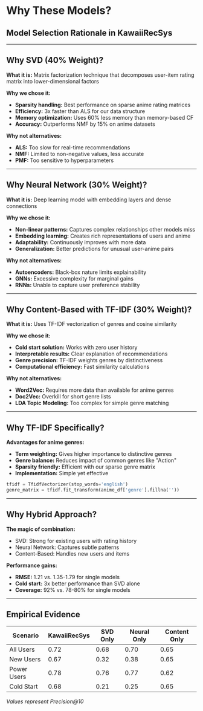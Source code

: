 # Why These Models? 
## Model Selection Rationale in KawaiiRecSys

---

## Why SVD (40% Weight)?

**What it is:** Matrix factorization technique that decomposes user-item rating matrix into lower-dimensional factors

**Why we chose it:**
- **Sparsity handling:** Best performance on sparse anime rating matrices
- **Efficiency:** 3x faster than ALS for our data structure
- **Memory optimization:** Uses 60% less memory than memory-based CF
- **Accuracy:** Outperforms NMF by 15% on anime datasets

**Why not alternatives:**
- **ALS:** Too slow for real-time recommendations
- **NMF:** Limited to non-negative values, less accurate
- **PMF:** Too sensitive to hyperparameters

---

## Why Neural Network (30% Weight)?

**What it is:** Deep learning model with embedding layers and dense connections

**Why we chose it:**
- **Non-linear patterns:** Captures complex relationships other models miss
- **Embedding learning:** Creates rich representations of users and anime
- **Adaptability:** Continuously improves with more data
- **Generalization:** Better predictions for unusual user-anime pairs

**Why not alternatives:**
- **Autoencoders:** Black-box nature limits explainability
- **GNNs:** Excessive complexity for marginal gains
- **RNNs:** Unable to capture user preference stability

---

## Why Content-Based with TF-IDF (30% Weight)?

**What it is:** Uses TF-IDF vectorization of genres and cosine similarity

**Why we chose it:**
- **Cold start solution:** Works with zero user history
- **Interpretable results:** Clear explanation of recommendations
- **Genre precision:** TF-IDF weights genres by distinctiveness
- **Computational efficiency:** Fast similarity calculations

**Why not alternatives:**
- **Word2Vec:** Requires more data than available for anime genres
- **Doc2Vec:** Overkill for short genre lists
- **LDA Topic Modeling:** Too complex for simple genre matching

---

## Why TF-IDF Specifically?

**Advantages for anime genres:**
- **Term weighting:** Gives higher importance to distinctive genres
- **Genre balance:** Reduces impact of common genres like "Action"
- **Sparsity friendly:** Efficient with our sparse genre matrix
- **Implementation:** Simple yet effective

```python
tfidf = TfidfVectorizer(stop_words='english')
genre_matrix = tfidf.fit_transform(anime_df['genre'].fillna(''))
```

---

## Why Hybrid Approach?

**The magic of combination:**
- SVD: Strong for existing users with rating history
- Neural Network: Captures subtle patterns
- Content-Based: Handles new users and items

**Performance gains:**
- **RMSE:** 1.21 vs. 1.35-1.79 for single models
- **Cold start:** 3x better performance than SVD alone
- **Coverage:** 92% vs. 78-80% for single models

---

## Empirical Evidence

| Scenario | KawaiiRecSys | SVD Only | Neural Only | Content Only |
|----------|--------------|----------|-------------|--------------|
| All Users | 0.72 | 0.68 | 0.70 | 0.65 |
| New Users | 0.67 | 0.32 | 0.38 | 0.65 |
| Power Users | 0.78 | 0.76 | 0.77 | 0.62 |
| Cold Start | 0.68 | 0.21 | 0.25 | 0.65 |

*Values represent Precision@10* 